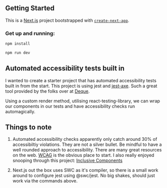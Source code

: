 ## Getting Started

This is a [Next.js](https://nextjs.org) project bootstrapped with [`create-next-app`](https://nextjs.org/docs/app/api-reference/cli/create-next-app).

### Get up and running:

```bash
npm install

npm run dev
```

## Automated accessibility tests built in

I wanted to create a starter project that has automated accessibility tests built in from the start. This project is using jest and [jest-axe](https://www.npmjs.com/package/jest-axe). Such a great tool provided by the folks over at [Deque](https://www.deque.com).

Using a custom render method, utilising react-testing-library, we can wrap our components in our tests and have accessibility checks run automagically.

## Things to note

1. Automated accessibility checks apparently only catch around 30% of accessibiltiy violations. They are not a silver bullet. Be mindful to have a well rounded approach to accessibility. There are many great resources on the web. [WCAG](https://www.w3.org/WAI/standards-guidelines/wcag/) is the obvious place to start. I also really enjoyed snooping through this project: [Inclusive Components](https://inclusive-components.design/)

2. Next.js out the box uses SWC as it's compiler, so there is a small work around to configure jest using @swc/jest. No big shakes, should just work via the commands above.
